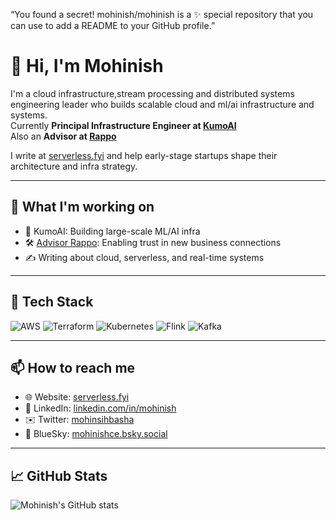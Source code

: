 “You found a secret! mohinish/mohinish is a ✨ special repository that you can use to add a README to your GitHub profile.”

# 👋 Hi, I'm Mohinish

I'm a cloud infrastructure,stream processing and distributed systems engineering leader who builds scalable cloud and ml/ai infrastructure and systems.  
Currently **Principal Infrastructure Engineer at [KumoAI](https://kumo.ai)**  
Also an **Advisor at [Rappo](https://www.buildrappo.com)**  

I write at [serverless.fyi](https://www.serverless.fyi) and help early-stage startups shape their architecture and infra strategy.

---

## 🚀 What I'm working on
- 🧠 KumoAI: Building large-scale ML/AI infra
- 🛠️ [Advisor Rappo](https://www.buildrappo.com): Enabling trust in new business connections
- ✍️ Writing about cloud, serverless, and real-time systems

---

## 🧰 Tech Stack
![AWS](https://img.shields.io/badge/AWS-232F3E?style=flat&logo=amazonaws&logoColor=white)
![Terraform](https://img.shields.io/badge/Terraform-844FBA?style=flat&logo=terraform&logoColor=white)
![Kubernetes](https://img.shields.io/badge/Kubernetes-326CE5?style=flat&logo=kubernetes&logoColor=white)
![Flink](https://img.shields.io/badge/Flink-E6522C?style=flat&logo=apacheflink&logoColor=white)
![Kafka](https://img.shields.io/badge/Kafka-231F20?style=flat&logo=apachekafka&logoColor=white)

---

## 📫 How to reach me
- 🌐 Website: [serverless.fyi](https://www.serverless.fyi)
- 💼 LinkedIn: [linkedin.com/in/mohinish](https://linkedin.com/in/mohinish)
- ✉️ Twitter: [mohinsihbasha](https://x.com/mohinishbasha)
- 💼 BlueSky: [mohinishce.bsky.social](@mohinishce.bsky.social)

---

## 📈 GitHub Stats
![Mohinish's GitHub stats](https://github-readme-stats.vercel.app/api?username=mohinish&show_icons=true&theme=tokyonight)

